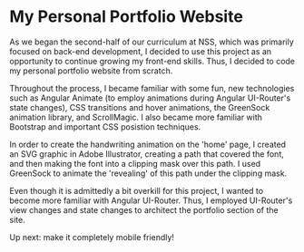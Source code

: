 # My Personal Portfolio Website

As we began the second-half of our curriculum at NSS, which was primarily focused on back-end development, I decided to use this project as an opportunity to continue growing my front-end skills. Thus, I decided to code my personal portfolio website from scratch.

Throughout the process, I became familiar with some fun, new technologies such as Angular Animate (to employ animations during Angular UI-Router's state changes), CSS transitions and hover animations, the GreenSock animation library, and ScrollMagic. I also became more familiar with Bootstrap and important CSS posistion techniques.

In order to create the handwriting animation on the 'home' page, I created an SVG graphic in Adobe Illustrator, creating a path that covered the font, and then making the font into a clipping mask over this path. I used GreenSock to animate the 'revealing' of this path under the clipping mask.

Even though it is admittedly a bit overkill for this project, I wanted to become more familiar with Angular UI-Router. Thus, I employed UI-Router's view changes and state changes to architect the portfolio section of the site.

Up next: make it completely mobile friendly!



